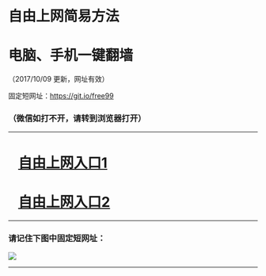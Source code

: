 ﻿# 自由上网简易方法

# 电脑、手机一键翻墙

（2017/10/09 更新，网址有效）

固定短网址：https://git.io/free99

### （微信如打不开，请转到浏览器打开）


***





# &nbsp;&nbsp; <a href="http://ft395616186.fwq-tz-1001.info/fwqtz01.html?t=100900111573 " target="_blank">自由上网入口1</a>
# &nbsp;&nbsp; <a href="http://ft608017883.fwq-tz-1002.info/fwqtz02.html?t=100900120944 " target="_blank">自由上网入口2</a>
***

### 请记住下图中固定短网址：

<img src="https://s3-us-west-2.amazonaws.com/fwq-1001/yjfq-20170905okok.png" /> 


***

